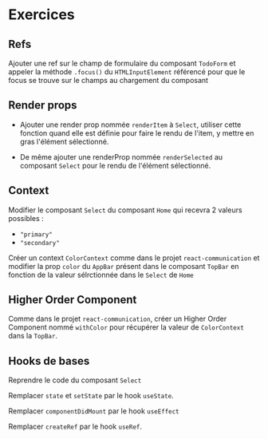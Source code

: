 # Exercices

## Refs

Ajouter une ref sur le champ de formulaire du composant `TodoForm` et appeler la méthode `.focus()` du `HTMLInputElement` référencé pour que le focus se trouve sur le champs au chargement du composant

## Render props

- Ajouter une render prop nommée `renderItem` à `Select`, utiliser cette fonction quand elle est définie pour faire le rendu de l'item, y mettre en gras l'élément sélectionné.

- De même ajouter une renderProp nommée `renderSelected` au composant `Select` pour le rendu de l'élément sélectionné.

## Context

Modifier le composant `Select` du composant `Home` qui recevra 2 valeurs possibles :

- `"primary"`
- `"secondary"`

Créer un context `ColorContext` comme dans le projet `react-communication` et modifier la prop `color` du `AppBar` présent dans le composant `TopBar` en fonction de la valeur sélrctionnée dans le `Select` de `Home`

## Higher Order Component

Comme dans le projet `react-communication`, créer un Higher Order Component nommé `withColor` pour récupérer la valeur de `ColorContext` dans la `TopBar`.

## Hooks de bases

Reprendre le code du composant `Select`

Remplacer `state` et `setState` par le hook `useState`.

Remplacer `componentDidMount` par le hook `useEffect`

Remplacer `createRef` par le hook `useRef`.

